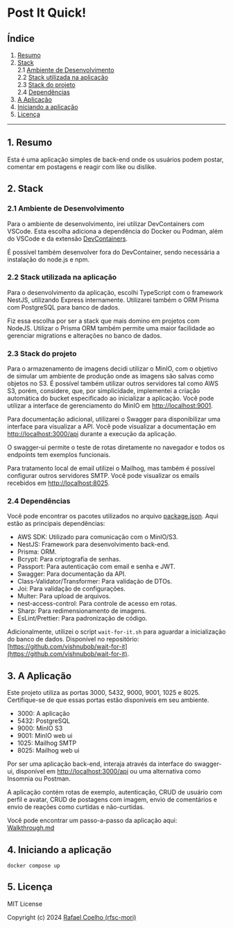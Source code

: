 # Post It Quick!

## Índice

1. [Resumo](#1-resumo)
2. [Stack](#2-stack)  
   2.1 [Ambiente de Desenvolvimento](#21-ambiente-de-desenvolvimento)  
   2.2 [Stack utilizada na aplicação](#22-stack-utilizada-na-aplicação)  
   2.3 [Stack do projeto](#23-stack-do-projeto)  
   2.4 [Dependências](#24-dependências)
3. [A Aplicação](#3-a-aplicação)
4. [Iniciando a aplicação](#4-iniciando-a-aplicação)
5. [Licença](#5-licença)

---

## 1. Resumo

Esta é uma aplicação simples de back-end onde os usuários podem postar, comentar em postagens e reagir com like ou dislike.

## 2. Stack

### 2.1 Ambiente de Desenvolvimento

Para o ambiente de desenvolvimento, irei utilizar DevContainers com VSCode. Esta escolha adiciona a dependência do Docker ou Podman, além do VSCode e da extensão [DevContainers](https://marketplace.visualstudio.com/items?itemName=ms-vscode-remote.remote-containers).

É possível também desenvolver fora do DevContainer, sendo necessária a instalação do node.js e npm.

### 2.2 Stack utilizada na aplicação

Para o desenvolvimento da aplicação, escolhi TypeScript com o framework NestJS, utilizando Express internamente. Utilizarei também o ORM Prisma com PostgreSQL para banco de dados.

Fiz essa escolha por ser a stack que mais domino em projetos com NodeJS. Utilizar o Prisma ORM também permite uma maior facilidade ao gerenciar migrations e alterações no banco de dados.

### 2.3 Stack do projeto

Para o armazenamento de imagens decidi utilizar o MinIO, com o objetivo de simular um ambiente de produção onde as imagens são salvas como objetos no S3. É possível também utilizar outros servidores tal como AWS S3, porém, considere, que, por simplicidade, implementei a criação automática do bucket especificado ao inicializar a aplicação. Você pode utilizar a interface de gerenciamento do MinIO em [http://localhost:9001](http://localhost:9001).

Para documentação adicional, utilizarei o Swagger para disponibilizar uma interface para visualizar a API. Você pode visualizar a documentação em [http://localhost:3000/api](http://localhost:3000/api) durante a execução da aplicação.

O swagger-ui permite o teste de rotas diretamente no navegador e todos os endpoints tem exemplos funcionais.

Para tratamento local de email utilizei o Mailhog, mas também é possível configurar outros servidores SMTP. Você pode visualizar os emails recebidos em [http://localhost:8025](http://localhost:8025).

### 2.4 Dependências

Você pode encontrar os pacotes utilizados no arquivo [package.json](package.json). Aqui estão as principais dependências:

- AWS SDK: Utilizado para comunicação com o MinIO/S3.
- NestJS: Framework para desenvolvimento back-end.
- Prisma: ORM.
- Bcrypt: Para criptografia de senhas.
- Passport: Para autenticação com email e senha e JWT.
- Swagger: Para documentação da API.
- Class-Validator/Transformer: Para validação de DTOs.
- Joi: Para validação de configurações.
- Multer: Para upload de arquivos.
- nest-access-control: Para controle de acesso em rotas.
- Sharp: Para redimensionamento de imagens.
- EsLint/Prettier: Para padronização de código.

Adicionalmente, utilizei o script `wait-for-it.sh` para aguardar a inicialização do banco de dados. Disponível no repositório: [https://github.com/vishnubob/wait-for-it](https://github.com/vishnubob/wait-for-it).

## 3. A Aplicação

Este projeto utiliza as portas 3000, 5432, 9000, 9001, 1025 e 8025. Certifique-se de que essas portas estão disponíveis em seu ambiente.

- 3000: A aplicação
- 5432: PostgreSQL
- 9000: MinIO S3
- 9001: MinIO web ui
- 1025: Mailhog SMTP
- 8025: Mailhog web ui

Por ser uma aplicação back-end, interaja através da interface do swagger-ui, disponível em [http://localhost:3000/api](http://localhost:3000/api) ou uma alternativa como Insomnia ou Postman.

A aplicação contém rotas de exemplo, autenticação, CRUD de usuário com perfil e avatar, CRUD de postagens com imagem, envio de comentários e envio de reações como curtidas e não-curtidas.

Você pode encontrar um passo-a-passo da aplicação aqui: [Walkthrough.md](./docs/Walkthrough.md)

## 4. Iniciando a aplicação

```
docker compose up
```

## 5. Licença

MIT License

Copyright (c) 2024 [Rafael Coelho (rfsc-mori)](https://github.com/rfsc-mori)
